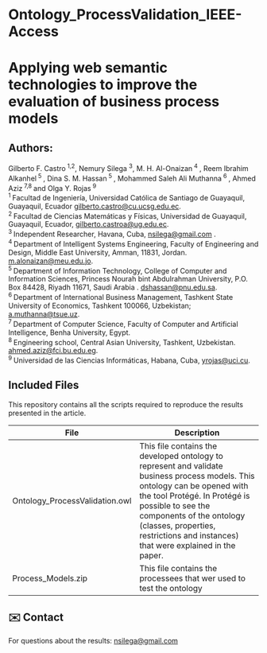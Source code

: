 # Ontology_ProcessValidation_IEEE-Access
# Applying web semantic technologies to improve the evaluation of business process models 

## Authors:
Gilberto F. Castro<sup> 1,2</sup>, Nemury Silega <sup> 3</sup>, M. H. Al-Onaizan<sup> 4 </sup>, Reem Ibrahim Alkanhel<sup> 5 </sup>, Dina S. M. Hassan<sup> 5 </sup>, Mohammed Saleh Ali Muthanna<sup> 6 </sup>, Ahmed Aziz<sup> 7,8 </sup> and Olga Y. Rojas<sup> 9  </sup>  
 <sup> 1 </sup>Facultad de Ingeniería, Universidad Católica de Santiago de Guayaquil, Guayaquil, Ecuador gilberto.castro@cu.ucsg.edu.ec.  
  <sup> 2 </sup>Facultad de Ciencias Matemáticas y Físicas, Universidad de Guayaquil, Guayaquil, Ecuador, gilberto.castroa@ug.edu.ec.  
  <sup> 3 </sup>Independent Researcher, Havana, Cuba, nsilega@gmail.com .  
  <sup> 4 </sup>Department of Intelligent Systems Engineering, Faculty of Engineering and Design, Middle East University, Amman, 11831, Jordan.  m.alonaizan@meu.edu.jo.  
  <sup> 5 </sup>Department of Information Technology, College of Computer and Information Sciences, Princess Nourah bint Abdulrahman University, P.O. Box 84428, Riyadh 11671, Saudi Arabia . dshassan@pnu.edu.sa.  
  <sup> 6 </sup>Department of International Business Management, Tashkent State University of Economics, Tashkent 100066, Uzbekistan; a.muthanna@tsue.uz.  
  <sup> 7 </sup>Department of Computer Science, Faculty of Computer and Artificial Intelligence, Benha University, Egypt.  
  <sup> 8 </sup>Engineering school, Central Asian University, Tashkent, Uzbekistan. ahmed.aziz@fci.bu.edu.eg.  
  <sup> 9 </sup>Universidad de las Ciencias Informáticas, Habana, Cuba, yrojas@uci.cu.  



## Included Files 
This repository contains all the scripts required to reproduce the results presented in the article.

| File   | Description |
| -------------  |------------- |
| Ontology_ProcessValidation.owl  |  This file contains the developed ontology to represent and validate business process models. This ontology can be opened with the tool Protégé. In Protégé is possible to see the components of the ontology (classes, properties, restrictions and instances) that were explained in the paper. |
| Process_Models.zip   | This file contains the processees that wer used to test the ontology|


## ✉️ Contact
For questions about the results:
nsilega@gmail.com

